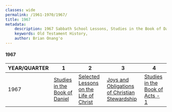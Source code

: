```yaml
---
classes: wide
permalink: /1961-1970/1967/
title: 1967
metadata:
    description: 1967 Sabbath School Lessons, Studies in the Book of Daniel, Selected Lessons on the Life of Christ, Joys and Obligations of Christian Stewardship, Studies in the Book of Acts - 1
    keywords: Old Testament History,
    author: Brian Onang'o
---
```


#### 1967

YEAR/QUARTER |   1  | 2| 3| 4
-------------|------------|---|--|---
1967   |  [Studies in the Book of Daniel](/1961-1970/1967/quarter1) | [Selected Lessons on the Life of Christ](/1961-1970/1967/quarter2) | [Joys and Obligations of Christian Stewardship](/1961-1970/1967/quarter3) | [Studies in the Book of Acts - 1](/1961-1970/1967/quarter4) |
 